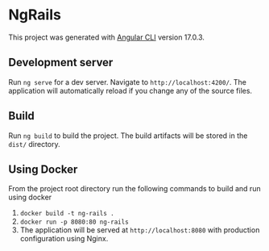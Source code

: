 # NgRails

This project was generated with [Angular CLI](https://github.com/angular/angular-cli) version 17.0.3.

## Development server

Run `ng serve` for a dev server. Navigate to `http://localhost:4200/`. The application will automatically reload if you change any of the source files.

## Build

Run `ng build` to build the project. The build artifacts will be stored in the `dist/` directory.

## Using Docker

From the project root directory run the following commands to build and run using docker

1. `docker build -t ng-rails .`
2. `docker run -p 8080:80 ng-rails`
3. The application will be served at `http://localhost:8080` with production configuration using Nginx.
